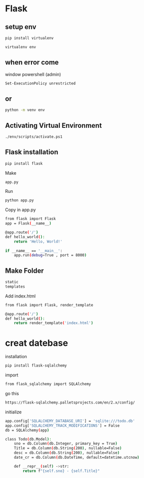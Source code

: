 
# Flask

## setup env

```bash
pip install virtualenv
```

```bash
virtualenv env
```
## when error come 
window powershell (admin)

```bash
Set-ExecutionPolicy unrestricted
```
## or
```bash
python -m venv env

```
## Activating Virtual Environment
```bash
./env/scripts/activate.ps1
```
## Flask installation
```bash
pip install flask
```
Make
```bash
app.py
```
Run
```bash
python app.py
```
Copy in app.py
```bash
from flask import Flask
app = Flask(__name__)

@app.route('/')
def hello_world():
    return 'Hello, World!'
    
if __name__ == '__main__':
    app.run(debug=True , port = 8000)


```
## Make Folder
```bash
static
templates
```
Add index.html
```bash
from flask import Flask, render_template

@app.route('/')
def hello_world():
    return render_template('index.html')

```
# creat datebase
installation 
```bash
pip install flask-sqlalchemy
```
import
```bash
from flask_sqlalchemy import SQLAlchemy
```
go this
```bash
https://flask-sqlalchemy.palletsprojects.com/en/2.x/config/
```
initialize
```bash
app.config['SQLALCHEMY_DATABASE_URI'] = 'sqlite:///todo.db'
app.config['SQLALCHEMY_TRACK_MODIFICATIONS'] = False
db = SQLAlchemy(app)
```
```bash
class Todo(db.Model):
    sno = db.Column(db.Integer, primary_key = True)
    Title = db.Column(db.String(200), nullable=False)
    desc = db.Column(db.String(200), nullable=False)
    date_cr = db.Column(db.DateTime, default=datetime.utcnow)

    def __repr__(self) ->str:
        return f"{self.sno} - {self.Title}"
```
